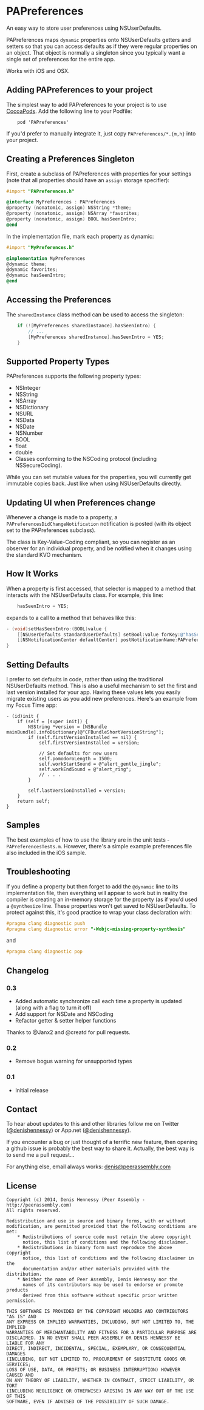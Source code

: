 # PAPreferences

An easy way to store user preferences using NSUserDefaults.

PAPreferences maps `dynamic` properties onto NSUserDefaults getters and setters so that you can access defaults as if they were regular properties on an object. That object is normally a singleton since you typically want a single set of preferences for the entire app.

Works with iOS and OSX.

## Adding PAPreferences to your project

The simplest way to add PAPreferences to your project is to use [CocoaPods](http://cocoapods.org). 
Add the following line to your Podfile:

```
	pod 'PAPreferences'
```

If you'd prefer to manually integrate it, just copy `PAPreferences/*.{m,h}` into your project.

## Creating a Preferences Singleton

First, create a subclass of PAPreferences with properties for your settings (note that all properties should have an `assign` storage specifier):

```objective-c
#import "PAPreferences.h"

@interface MyPreferences : PAPreferences
@property (nonatomic, assign) NSString *theme;
@property (nonatomic, assign) NSArray *favorites;
@property (nonatomic, assign) BOOL hasSeenIntro;
@end
```

In the implementation file, mark each property as dynamic:

```objective-c
#import "MyPreferences.h"

@implementation MyPreferences
@dynamic theme;
@dynamic favorites;
@dynamic hasSeenIntro;
@end
```

## Accessing the Preferences

The `sharedInstance` class method can be used to access the singleton:

```objective-c
	if (![MyPreferences sharedInstance].hasSeenIntro) {
		// ...
		[MyPreferences sharedInstance].hasSeenIntro = YES;
	}
```

## Supported Property Types

PAPreferences supports the following property types:

 * NSInteger
 * NSString
 * NSArray
 * NSDictionary
 * NSURL
 * NSData
 * NSDate
 * NSNumber
 * BOOL
 * float
 * double
 * Classes conforming to the NSCoding protocol (including NSSecureCoding).

While you can set mutable values for the properties, you will currently get immutable copies back. Just like when using NSUserDefaults directly.

## Updating UI when Preferences change

Whenever a change is made to a property, a `PAPreferencesDidChangeNotification` notification is posted (with its object set to the PAPreferences subclass).

The class is Key-Value-Coding compliant, so you can register as an observer for an individual property, and be notified when it changes using the standard KVO mechanism. 

## How It Works

When a property is first accessed, that selector is mapped to a method that interacts with the NSUserDefaults class. For example, this line:

```objective-c
	hasSeenIntro = YES;
```

expands to a call to a method that behaves like this:

```objective-c
- (void)setHasSeenIntro:(BOOL)value {
	[[NSUserDefaults standardUserDefaults] setBool:value forKey:@"hasSeenIntro"];
    [[NSNotificationCenter defaultCenter] postNotificationName:PAPreferencesDidChangeNotification object:self];
}
```

## Setting Defaults

I prefer to set defaults in code, rather than using the traditional NSUserDefaults method.  This is also a useful mechanism to set the first and last version installed for your app. Having these values lets you easily migrate existing users as you add new preferences. Here's an example from my Focus Time app:

    - (id)init {
        if (self = [super init]) {
            NSString *version = [NSBundle mainBundle].infoDictionary[@"CFBundleShortVersionString"];
            if (self.firstVersionInstalled == nil) {
                self.firstVersionInstalled = version;
            
                // Set defaults for new users
                self.pomodoroLength = 1500;
                self.workStartSound = @"alert_gentle_jingle";
                self.workEndSound = @"alert_ring";
                // . . .
            }
        
            self.lastVersionInstalled = version;
        }
        return self;
    }

## Samples

The best examples of how to use the library are in the unit tests - `PAPreferencesTests.m`. However, there's a simple example preferences file also included in the iOS sample.

## Troubleshooting
If you define a property but then forget to add the `@dynamic` line to its implementation file, then everything will appear to work but in reality the compiler is creating an in-memory storage for the property (as if you'd used a `@synthesize` line. These properties won't get saved to NSUserDefaults. To protect against this, it's good practice to wrap your class declaration with:

```objective-c
#pragma clang diagnostic push
#pragma clang diagnostic error "-Wobjc-missing-property-synthesis"
```

and

```objective-c
#pragma clang diagnostic pop
```

## Changelog

### 0.3
 * Added automatic synchronize call each time a property is updated (along with a flag to turn it off)
 * Add support for NSDate and NSCoding
 * Refactor getter & setter helper functions
 
Thanks to @Janx2 and @creatd for pull requests.
 
### 0.2
 * Remove bogus warning for unsupported types
 
### 0.1 
 *  Initial release

## Contact

To hear about updates to this and other libraries follow me on Twitter ([@denishennessy](http://twitter.com/denishennessy)) or App.net ([@denishennessy](http://alpha.app.net/denishennessy)).

If you encounter a bug or just thought of a terrific new feature, then opening a github issue is probably the best way to share it. 
Actually, the best way is to send me a pull request...

For anything else, email always works: [denis@peerassembly.com](mailto:denis@peerassembly.com)

## License

```
Copyright (c) 2014, Denis Hennessy (Peer Assembly - http://peerassembly.com)
All rights reserved.

Redistribution and use in source and binary forms, with or without
modification, are permitted provided that the following conditions are met:
    * Redistributions of source code must retain the above copyright
      notice, this list of conditions and the following disclaimer.
    * Redistributions in binary form must reproduce the above copyright
      notice, this list of conditions and the following disclaimer in the
      documentation and/or other materials provided with the distribution.
    * Neither the name of Peer Assembly, Denis Hennessy nor the
      names of its contributors may be used to endorse or promote products
      derived from this software without specific prior written permission.

THIS SOFTWARE IS PROVIDED BY THE COPYRIGHT HOLDERS AND CONTRIBUTORS "AS IS" AND
ANY EXPRESS OR IMPLIED WARRANTIES, INCLUDING, BUT NOT LIMITED TO, THE IMPLIED
WARRANTIES OF MERCHANTABILITY AND FITNESS FOR A PARTICULAR PURPOSE ARE
DISCLAIMED. IN NO EVENT SHALL PEER ASSEMBLY OR DENIS HENNESSY BE LIABLE FOR ANY
DIRECT, INDIRECT, INCIDENTAL, SPECIAL, EXEMPLARY, OR CONSEQUENTIAL DAMAGES
(INCLUDING, BUT NOT LIMITED TO, PROCUREMENT OF SUBSTITUTE GOODS OR SERVICES;
LOSS OF USE, DATA, OR PROFITS; OR BUSINESS INTERRUPTION) HOWEVER CAUSED AND
ON ANY THEORY OF LIABILITY, WHETHER IN CONTRACT, STRICT LIABILITY, OR TORT
(INCLUDING NEGLIGENCE OR OTHERWISE) ARISING IN ANY WAY OUT OF THE USE OF THIS
SOFTWARE, EVEN IF ADVISED OF THE POSSIBILITY OF SUCH DAMAGE.
```

